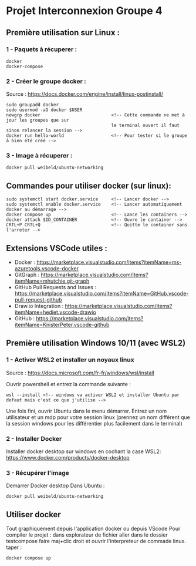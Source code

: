 # Projet Interconnexion Groupe 4

## Première utilisation sur Linux :

### 1 - Paquets à récuperer :
    docker
    docker-compose

### 2 - Créer le groupe docker :
Source : https://docs.docker.com/engine/install/linux-postinstall/

    sudo groupadd docker
    sudo usermod -aG docker $USER
    newgrp docker                           <!-- Cette commande ne met à jour les groupes que sur
                                            le terminal ouvert il faut sinon relancer la session -->
    docker run hello-world                  <!-- Pour tester si le groupe à bien été créé -->

### 3 - Image à récuperer :
    docker pull weibeld/ubuntu-networking


## Commandes pour utiliser docker (sur linux): 
    sudo systemctl start docker.service     <!-- Lancer docker -->
    sudo systemctl enable docker.service    <!-- Lancer automatiquement docker au démarrage -->
    docker compose up                       <!-- Lance les containers -->
    docker attach $ID_CONTAINER             <!-- Ouvre le container -->
    CRTL+P CRTL+Q                           <!-- Quitte le container sans l'arreter -->

## Extensions VSCode utiles :
  - Docker : https://marketplace.visualstudio.com/items?itemName=ms-azuretools.vscode-docker
  - GitGraph : https://marketplace.visualstudio.com/items?itemName=mhutchie.git-graph
  - GitHub Pull Requests and Issues : https://marketplace.visualstudio.com/items?itemName=GitHub.vscode-pull-request-github
  - Draw.io Integration : https://marketplace.visualstudio.com/items?itemName=hediet.vscode-drawio
  - GitHub : https://marketplace.visualstudio.com/items?itemName=KnisterPeter.vscode-github

## Première utilisation Windows 10/11 (avec WSL2)

### 1 - Activer WSL2 et installer un noyaux linux
Source : https://docs.microsoft.com/fr-fr/windows/wsl/install

Ouvrir powershell et entrez la commande suivante :

    wsl --install <!-- windows va activer WSL2 et installer Ubuntu par defaut mais c'est ce que j'utilise -->

Une fois fini, ouvrir Ubuntu dans le menu démarrer. Entrez un nom utilisateur et un mdp pour votre session linux (prennez un nom différent que la session windows pour les différentier plus facilement dans le terminal) 

### 2 - Installer Docker
Installer docker desktop sur windows en cochant la case WSL2: https://www.docker.com/products/docker-desktop

### 3 - Récupérer l'image
Demarrer Docker desktop
Dans Ubuntu :

    docker pull weibeld/ubuntu-networking

## Utiliser docker
Tout graphiquement depuis l'application docker ou depuis VScode
Pour compiler le projet : dans explorateur de fichier aller dans le dossier testcompose faire maj+clic droit et ouvrir l'interpreteur de commade linux.
taper : 
    
    docker compose up
